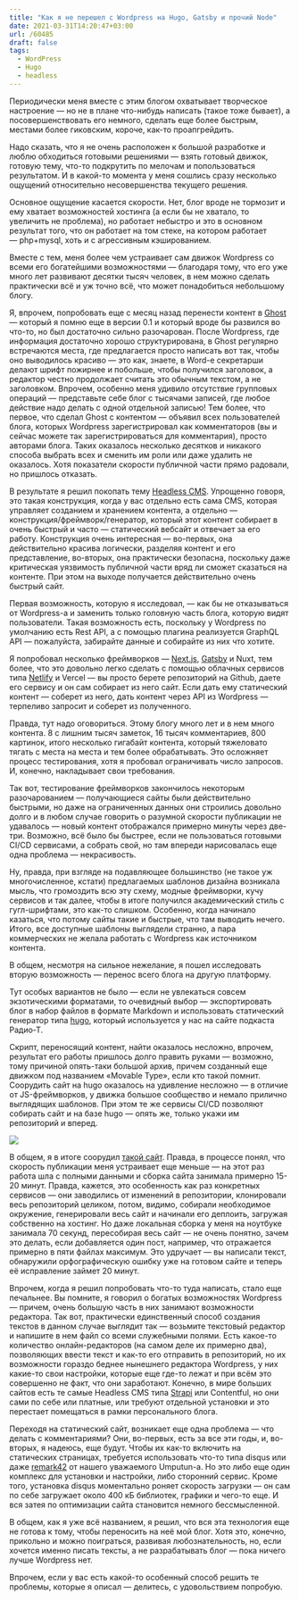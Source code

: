 ```yaml
---
title: "Как я не перешел с Wordpress на Hugo, Gatsby и прочий Node"
date: 2021-03-31T14:20:47+03:00
url: /60485
draft: false
tags:
  - WordPress
  - Hugo
  - headless
---
```

Периодически меня вместе с этим блогом охватывает творческое настроение — но не в плане что-нибудь написать (такое тоже бывает), а посовершенствовать его немного, сделать еще более быстрым, местами более гиковским, короче, как-то проапгрейдить.

Надо сказать, что я не очень расположен к большой разработке и люблю обходиться готовыми решениями — взять готовый движок, готовую тему, что-то подкрутить по мелочам и попользоваться результатом. И в какой-то момента у меня сошлись сразу несколько ощущений относительно несовершенства текущего решения.

Основное ощущение касается скорости. Нет, блог вроде не тормозит и ему хватает возможностей хостинга (а если бы не хватало, то увеличить не проблема), но работает небыстро и это в основном результат того, что он работает на том стеке, на котором работает — php+mysql, хоть и с агрессивным кэшированием.

Вместе с тем, меня более чем устраивает сам движок Wordpress со всеми его богатейшими возможностями — благодаря тому, что его уже много лет развивают десятки тысяч человек, в нем можно сделать практически всё и уж точно всё, что может понадобиться небольшому блогу.

Я, впрочем, попробовать еще с месяц назад перенести контент в [Ghost](https://ghost.org) — который я помню еще в версии 0.1 и который вроде бы развился во что-то, но был достаточно сильно разочарован. После Wordpress, где информация достаточно хорошо структурирована, в Ghost регулярно встречаются места, где предлагается просто написать вот так, чтобы оно выводилось красиво — это как, знаете, в Word-е секретарши делают шрифт пожирнее и побольше, чтобы получился заголовок, а редактор честно продолжает считать это обычным текстом, а не заголовком. Впрочем, особенно меня удивило отсутствие групповых операций — представьте себе блог с тысячами записей, где любое действие надо делать с одной отдельной записью! Тем более, что первое, что сделал Ghost с контентом — объявил всех пользователей блога, которых Wordpress зарегистрировал как комментаторов (вы и сейчас можете так зарегистрироваться для комментария), просто авторами блога. Таких оказалось несколько десятков и никакого способа выбрать всех и сменить им роли или даже удалить не оказалось. Хотя показатели скорости публичной части прямо радовали, но пришлось отказать.

В результате я решил покопать тему [Headless CMS](https://jamstack.org/). Упрощенно говоря, это такая конструкция, когда у вас отдельно есть сама CMS, которая управляет созданием и хранением контента, а отдельно — конструкция/фреймворк/генератор, который этот контент собирает в очень быстрый и часто — статический вебсайт и отвечает за его работу. Конструкция очень интересная — во-первых, она действительно красива логически, разделяя контент и его представление, во-вторых, она практически безопасна, поскольку даже критическая уязвимость публичной части вряд ли сможет сказаться на контенте. При этом на выходе получается действительно очень быстрый сайт.

Первая возможность, которую я исследовал, — как бы не отказываться от Wordpress-а и заменить только головную часть блога, которую видят пользователи. Такая возможность есть, поскольку у Wordpress по умолчанию есть Rest API, а с помощью плагина реализуется GraphQL API —  пожалуйста, забирайте данные и собирайте из них что хотите.

Я попробовал несколько фреймворков — [Next.js](https://nextjs.org/), [Gatsby](http://gatsbyjs.org/) и Nuxt, тем более, что это довольно легко сделать с помощью облачных сервисов типа [Netlify](https://netlify.com) и Vercel — вы просто берете репозиторий на Github, даете его сервису и он сам собирает из него сайт. Если дать ему статический контент — соберет из него, дать контент через API из Wordpress — терпеливо запросит и соберет из полученного.

Правда, тут надо оговориться. Этому блогу много лет и в нем много контента. 8 с лишним тысяч заметок, 16 тысяч комментариев, 800 картинок, итого несколько гигабайт контента, который тяжеловато тягать с места на места и тем более обрабатывать. Это осложняет процесс тестирования, хотя я пробовал ограничивать число запросов. И, конечно, накладывает свои требования.

Так вот, тестирование фреймворков закончилось некоторым разочарованием — получающиеся сайты были действительно быстрыми, но даже на ограниченных данных они строились довольно долго и в любом случае говорить о разумной скорости публикации не удавалось — новый контент отображался примерно минуты через две-три. Возможно, всё было бы быстрее, если не пользоваться готовыми CI/CD сервисами, а собрать свой, но там впереди нарисовалась еще одна проблема — некрасивость.

Ну, правда, при взгляде на подавляющее большинство (не такое уж многочисленное, кстати) предлагаемых шаблонов дизайна возникала мысль, что громоздить всю эту схему, модные фреймворки, кучу сервисов и так далее, чтобы в итоге получился академический стиль с гугл-шрифтами, это как-то слишком. Особенно, когда начинало казаться, что потому сайты такие и быстрые, что там выводить нечего. Итого, все доступные шаблоны выглядели странно, а пара коммерческих не желала работать с Wordpress как источником контента.

В общем, несмотря на сильное нежелание, я пошел исследовать вторую возможность — перенос всего блога на другую платформу.

Тут особых вариантов не было — если не увлекаться совсем экзотическими форматами, то очевидный выбор — экспортировать блог в набор файлов в формате Markdown и использовать статический генератор типа [hugo](https://gohugo.io/), который используется у нас на сайте подкаста Радио-Т.

Скрипт, переносящий контент, найти оказалось несложно, впрочем, результат его работы пришлось долго править руками — возможно, тому причиной опять-таки большой архив, причем созданный еще движком под названием «Movable Type», если кто такой помнит. Соорудить сайт на hugo оказалось на удивление несложно — в отличие от JS-фреймворков, у движка большое сообщество и немало прилично выглядящих шаблонов. При этом те же сервисы CI/CD позволяют собирать сайт и на базе hugo — опять же, только укажи им репозиторий и вперед.

![](/img/%D0%91%D0%BB%D0%BEG%D0%BD%D0%BE%D1%82%202021-03-31%2014-17-07.png)

В общем, я в итоге соорудил [такой сайт](https://blognot.onrender.com/). Правда, в процессе понял, что скорость публикации меня устраивает еще меньше — на этот раз работа шла с полными данными и сборка сайта занимала примерно 15-20 минут. Правда, кажется, это особенность как раз конкретных сервисов — они заводились от изменений в репозитории, клонировали весь репозиторий целиком, потом, видимо, собирали необходимое окружение, генерировали весь сайт и начинали его деплоить, загружая собственно на хостинг. Но даже локальная сборка у меня на ноутбуке занимала 70 секунд, пересобирая весь сайт — не очень понятно, зачем это делать, если добавляется один пост, например, что отражается примерно в пяти файлах максимум. Это удручает — вы написали текст, обнаружили орфографическую ошибку уже на готовом сайте и теперь её исправление займет 20 минут.

Впрочем, когда я решил попробовать что-то туда написать, стало еще печальнее. Вы помните, я говорил о богатых возможностях Wordpress — причем, очень большую часть в них занимают возможности редактора. Так вот, практически единственный способ создания текстов в данном случае выглядит так — возьмите текстовый редактор и напишите в нем файл со всеми служебными полями. Есть какое-то количество онлайн-редакторов (на самом деле их примерно два), позволяющих ввести текст и как-то его отправить в репозиторий, но их возможности гораздо беднее нынешнего редактора Wordpress, у них какие-то свои настройки, которые еще где-то лежат и при всём это совершенно не факт, что они заработают. Конечно, в мире больших сайтов есть те самые Headless CMS типа [Strapi](https://strapi.io) или Contentful, но они сами по себе или платные, или требуют отдельной установки и это перестает помещаться в рамки персонального блога.

Переходя на статический сайт, возникает еще одна проблема — что делать с комментариями? Они, во-первых, есть за все эти годы, и, во-вторых, я надеюсь, еще будут. Чтобы их как-то включить на статических страницах, требуется использовать что-то типа disqus или даже [remark42](https://remark42.com/) от нашего уважаемого Umputun-а. Но это либо еще один комплекс для установки и настройки, либо сторонний сервис. Кроме того, установка disqus моментально роняет скорость загрузки — он сам по себе загружает около 400 кБ библиотек, графики и чего-то еще. И вся затея по оптимизации сайта становится немного бессмысленной.

В общем, как я уже всё названием, я решил, что вся эта технология еще не готова к тому, чтобы переносить на неё мой блог. Хотя это, конечно, прикольно и можно поиграться, развивая любознательность, но, если хочется именно писать тексты, а не разрабатывать блог — пока ничего лучше Wordpress нет.

Впрочем, если у вас есть какой-то особенный способ решить те проблемы, которые я описал — делитесь, с удовольствием попробую.
